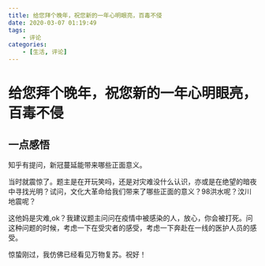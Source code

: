 ```yaml
---
title: 给您拜个晚年，祝您新的一年心明眼亮，百毒不侵
date: 2020-03-07 01:19:49
tags: 
    - 评论
categories: 
    - [生活, 评论]
---
```

给您拜个晚年，祝您新的一年心明眼亮，百毒不侵
===
一点感悟
---
知乎有提问，新冠蔓延能带来哪些正面意义。

当时就震惊了。题主是在开玩笑吗，还是对灾难没什么认识，亦或是在绝望的暗夜中寻找光明？试问，文化大革命给我们带来了哪些正面的意义？98洪水呢？汶川地震呢？

这他妈是灾难,ok？我建议题主问问在疫情中被感染的人，放心，你会被打死。问这种问题的时候，考虑一下在受灾者的感受，考虑一下奔赴在一线的医护人员的感受。

惊蛰刚过，我仿佛已经看见万物复苏。祝好！


